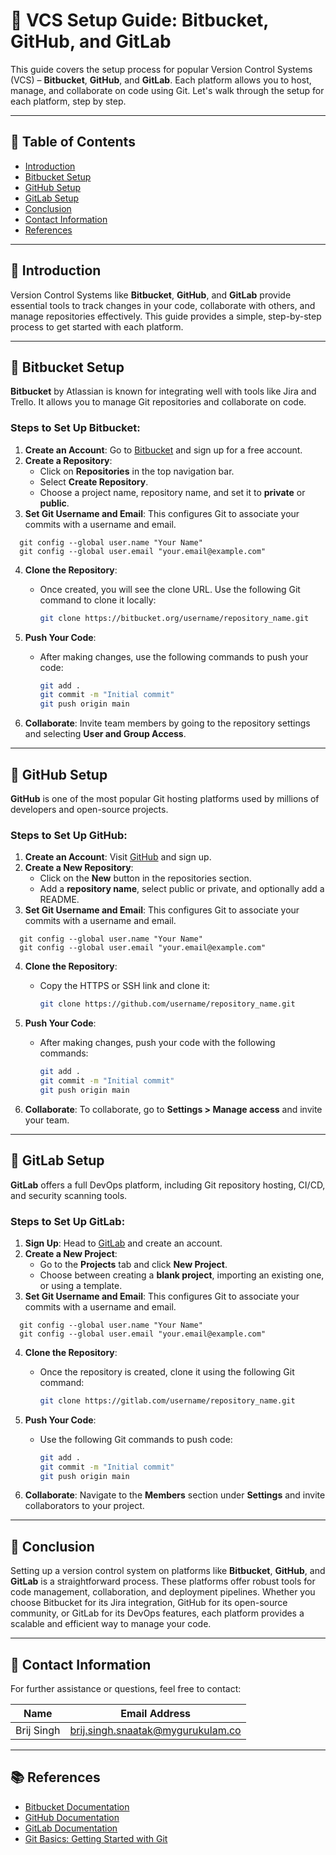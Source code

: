 # 🌟 VCS Setup Guide: Bitbucket, GitHub, and GitLab

This guide covers the setup process for popular Version Control Systems (VCS) – **Bitbucket**, **GitHub**, and **GitLab**. Each platform allows you to host, manage, and collaborate on code using Git. Let's walk through the setup for each platform, step by step.

---

## 📑 Table of Contents
- [Introduction](#introduction)
- [Bitbucket Setup](#bitbucket-setup)
- [GitHub Setup](#github-setup)
- [GitLab Setup](#gitlab-setup)
- [Conclusion](#conclusion)
- [Contact Information](#contact-information)
- [References](#references)

---

## 🔧 Introduction

Version Control Systems like **Bitbucket**, **GitHub**, and **GitLab** provide essential tools to track changes in your code, collaborate with others, and manage repositories effectively. This guide provides a simple, step-by-step process to get started with each platform.

---

## 🧰 Bitbucket Setup

**Bitbucket** by Atlassian is known for integrating well with tools like Jira and Trello. It allows you to manage Git repositories and collaborate on code.

### Steps to Set Up Bitbucket:
1. **Create an Account**: Go to [Bitbucket](https://bitbucket.org/) and sign up for a free account.
2. **Create a Repository**:
   - Click on **Repositories** in the top navigation bar.
   - Select **Create Repository**.
   - Choose a project name, repository name, and set it to **private** or **public**.
3. **Set Git Username and Email**:
    This configures Git to associate your commits with a username and email.
 ```
   git config --global user.name "Your Name"
   git config --global user.email "your.email@example.com"
   ```
4. **Clone the Repository**:
   - Once created, you will see the clone URL. Use the following Git command to clone it locally:
     ```bash
     git clone https://bitbucket.org/username/repository_name.git
     ```
5. **Push Your Code**:
   - After making changes, use the following commands to push your code:
     ```bash
     git add .
     git commit -m "Initial commit"
     git push origin main
     ```

6. **Collaborate**: Invite team members by going to the repository settings and selecting **User and Group Access**.

---

## 🐙 GitHub Setup

**GitHub** is one of the most popular Git hosting platforms used by millions of developers and open-source projects.

### Steps to Set Up GitHub:
1. **Create an Account**: Visit [GitHub](https://github.com/) and sign up.
2. **Create a New Repository**:
   - Click on the **New** button in the repositories section.
   - Add a **repository name**, select public or private, and optionally add a README.
3. **Set Git Username and Email**:
    This configures Git to associate your commits with a username and email.
 ```
   git config --global user.name "Your Name"
   git config --global user.email "your.email@example.com"
   ```
4. **Clone the Repository**:
   - Copy the HTTPS or SSH link and clone it:
     ```bash
     git clone https://github.com/username/repository_name.git
     ```
5. **Push Your Code**:
   - After making changes, push your code with the following commands:
     ```bash
     git add .
     git commit -m "Initial commit"
     git push origin main
     ```

6. **Collaborate**: To collaborate, go to **Settings > Manage access** and invite your team.

---

## 🦊 GitLab Setup

**GitLab** offers a full DevOps platform, including Git repository hosting, CI/CD, and security scanning tools.

### Steps to Set Up GitLab:
1. **Sign Up**: Head to [GitLab](https://gitlab.com/) and create an account.
2. **Create a New Project**:
   - Go to the **Projects** tab and click **New Project**.
   - Choose between creating a **blank project**, importing an existing one, or using a template.
3. **Set Git Username and Email**:
    This configures Git to associate your commits with a username and email.
 ```
   git config --global user.name "Your Name"
   git config --global user.email "your.email@example.com"
   ```
4. **Clone the Repository**:
   - Once the repository is created, clone it using the following Git command:
     ```bash
     git clone https://gitlab.com/username/repository_name.git
     ```
5. **Push Your Code**:
   - Use the following Git commands to push code:
     ```bash
     git add .
     git commit -m "Initial commit"
     git push origin main
     ```

6. **Collaborate**: Navigate to the **Members** section under **Settings** and invite collaborators to your project.

---

## 📝 Conclusion

Setting up a version control system on platforms like **Bitbucket**, **GitHub**, and **GitLab** is a straightforward process. These platforms offer robust tools for code management, collaboration, and deployment pipelines. Whether you choose Bitbucket for its Jira integration, GitHub for its open-source community, or GitLab for its DevOps features, each platform provides a scalable and efficient way to manage your code.

---

## 📧 Contact Information

For further assistance or questions, feel free to contact:

| Name         | Email Address                      |
|--------------|------------------------------------|
| Brij Singh   | brij.singh.snaatak@mygurukulam.co  |

---

## 📚 References

- [Bitbucket Documentation](https://support.atlassian.com/bitbucket-cloud/)
- [GitHub Documentation](https://docs.github.com/)
- [GitLab Documentation](https://docs.gitlab.com/)
- [Git Basics: Getting Started with Git](https://git-scm.com/book/en/v2/Getting-Started-Git-Basics)

